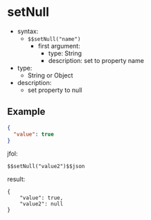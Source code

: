# setNull
- syntax:
  - `$$setNull("name")`
    - first argument:
      - type: String
      - description: set to property name
- type:
  - String or Object
- description:
  - set property to null

## Example
```json
{
  "value": true
}
```

jfol:
```
$$setNull("value2")$$json
```

result:
```
{
    "value": true,
    "value2": null
}
```